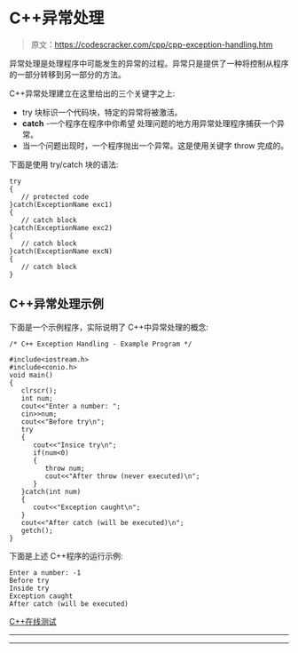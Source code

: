 # C++异常处理

> 原文：<https://codescracker.com/cpp/cpp-exception-handling.htm>

异常处理是处理程序中可能发生的异常的过程。异常只是提供了一种将控制从程序的一部分转移到另一部分的方法。

C++异常处理建立在这里给出的三个关键字之上:

*   try 块标识一个代码块，特定的异常将被激活。
*   **catch** -一个程序在程序中你希望 处理问题的地方用异常处理程序捕获一个异常。
*   当一个问题出现时，一个程序抛出一个异常。这是使用关键字 throw 完成的。

下面是使用 try/catch 块的语法:

```
try
{
   // protected code
}catch(ExceptionName exc1)
{
   // catch block
}catch(ExceptionName exc2)
{
   // catch block
}catch(ExceptionName excN)
{
   // catch block
}
```

## C++异常处理示例

下面是一个示例程序，实际说明了 C++中异常处理的概念:

```
/* C++ Exception Handling - Example Program */

#include<iostream.h>
#include<conio.h>
void main()
{
   clrscr();
   int num;
   cout<<"Enter a number: ";
   cin>>num;
   cout<<"Before try\n";
   try
   {
      cout<<"Insice try\n";
      if(num<0)
      {
         throw num;
         cout<<"After throw (never executed)\n";
      }
   }catch(int num)
   {
      cout<<"Exception caught\n";
   }
   cout<<"After catch (will be executed)\n";
   getch();
}
```

下面是上述 C++程序的运行示例:

```
Enter a number: -1
Before try
Inside try
Exception caught
After catch (will be executed)
```

[C++在线测试](/exam/showtest.php?subid=3)

* * *

* * *